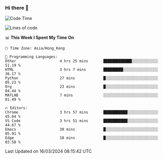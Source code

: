 ### Hi there 👋

<!--
**nicehiro/nicehiro** is a ✨ _special_ ✨ repository because its `README.md` (this file) appears on your GitHub profile.

Here are some ideas to get you started:

- 🔭 I’m currently working on ...
- 🌱 I’m currently learning ...
- 👯 I’m looking to collaborate on ...
- 🤔 I’m looking for help with ...
- 💬 Ask me about ...
- 📫 How to reach me: ...
- 😄 Pronouns: ...
- ⚡ Fun fact: ...
-->

<!--START_SECTION:waka-->
![Code Time](http://img.shields.io/badge/Code%20Time-287%20hrs%2034%20mins-blue)

![Lines of code](https://img.shields.io/badge/From%20Hello%20World%20I%27ve%20Written-2.6%20million%20lines%20of%20code-blue)

📊 **This Week I Spent My Time On** 

```text
🕑︎ Time Zone: Asia/Hong_Kong

💬 Programming Languages: 
Other                    4 hrs 25 mins       █████████████░░░░░░░░░░░░   51.19 % 
HTML                     3 hrs 7 mins        █████████░░░░░░░░░░░░░░░░   36.17 % 
Python                   27 mins             █░░░░░░░░░░░░░░░░░░░░░░░░   05.23 % 
Org                      23 mins             █░░░░░░░░░░░░░░░░░░░░░░░░   04.44 % 
MATLAB                   7 mins              ░░░░░░░░░░░░░░░░░░░░░░░░░   01.49 % 

🔥 Editors: 
Chrome                   3 hrs 57 mins       ███████████░░░░░░░░░░░░░░   45.84 % 
VS Code                  3 hrs 51 mins       ███████████░░░░░░░░░░░░░░   44.67 % 
Emacs                    30 mins             █░░░░░░░░░░░░░░░░░░░░░░░░   05.91 % 
Edge                     18 mins             █░░░░░░░░░░░░░░░░░░░░░░░░   03.58 % 
```


 Last Updated on 16/03/2024 08:15:42 UTC
<!--END_SECTION:waka-->
